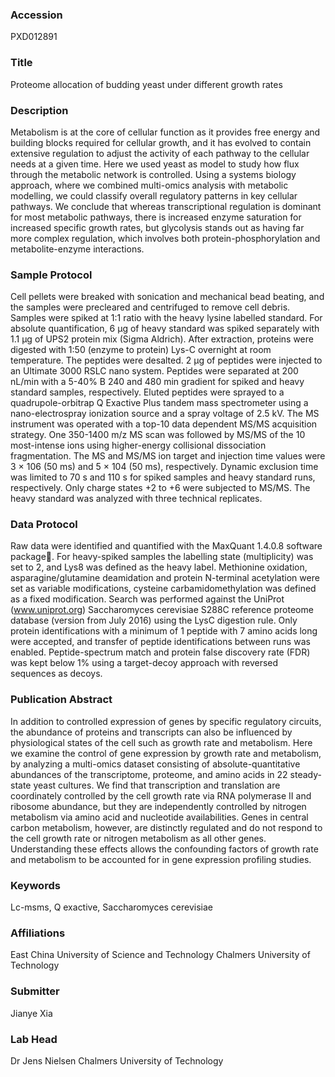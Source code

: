### Accession
PXD012891

### Title
Proteome allocation of budding yeast under different growth rates

### Description
Metabolism is at the core of cellular function as it provides free energy and building blocks required for cellular growth, and it has evolved to contain extensive regulation to adjust the activity of each pathway to the cellular needs at a given time. Here we used yeast as model to study how flux through the metabolic network is controlled. Using a systems biology approach, where we combined multi-omics analysis with metabolic modelling, we could classify overall regulatory patterns in key cellular pathways. We conclude that whereas transcriptional regulation is dominant for most metabolic pathways, there is increased enzyme saturation for increased specific growth rates, but glycolysis stands out as having far more complex regulation, which involves both protein-phosphorylation and metabolite-enzyme interactions.

### Sample Protocol
Cell pellets were breaked with sonication and mechanical bead beating, and the samples were precleared and centrifuged to remove cell debris. Samples were spiked at 1:1 ratio with the heavy lysine labelled standard. For absolute quantification, 6 µg of heavy standard was spiked separately with 1.1 µg of UPS2 protein mix (Sigma Aldrich). After extraction, proteins were digested with 1:50 (enzyme to protein) Lys-C overnight at room temperature. The peptides were desalted. 2 µg of peptides were injected to an Ultimate 3000 RSLC nano system. Peptides were separated at 200 nL/min with a 5-40% B 240 and 480 min gradient for spiked and heavy standard samples, respectively. Eluted peptides were sprayed to a quadrupole-orbitrap Q Exactive Plus tandem mass spectrometer using a nano-electrospray ionization source and a spray voltage of 2.5 kV.  The MS instrument was operated with a top-10 data dependent MS/MS acquisition strategy. One 350-1400 m/z MS scan was followed by MS/MS of the 10 most-intense ions using higher-energy collisional dissociation fragmentation. The MS and MS/MS ion target and injection time values were 3 × 106 (50 ms) and 5 × 104 (50 ms), respectively. Dynamic exclusion time was limited to 70 s and 110 s for spiked samples and heavy standard runs, respectively. Only charge states +2 to +6 were subjected to MS/MS. The heavy standard was analyzed with three technical replicates.

### Data Protocol
Raw data were identified and quantified with the MaxQuant 1.4.0.8 software package. For heavy-spiked samples the labelling state (multiplicity) was set to 2, and Lys8 was defined as the heavy label. Methionine oxidation, asparagine/glutamine deamidation and protein N-terminal acetylation were set as variable modifications, cysteine carbamidomethylation was defined as a fixed modification. Search was performed against the UniProt (www.uniprot.org) Saccharomyces cerevisiae S288C reference proteome database (version from July 2016) using the LysC digestion rule. Only protein identifications with a minimum of 1 peptide with 7 amino acids long were accepted, and transfer of peptide identifications between runs was enabled. Peptide-spectrum match and protein false discovery rate (FDR) was kept below 1% using a target-decoy approach with reversed sequences as decoys.

### Publication Abstract
In addition to controlled expression of genes by specific regulatory circuits, the abundance of proteins and transcripts can also be influenced by physiological states of the cell such as growth rate and metabolism. Here we examine the control of gene expression by growth rate and metabolism, by analyzing a multi-omics dataset consisting of absolute-quantitative abundances of the transcriptome, proteome, and amino acids in 22 steady-state yeast cultures. We find that transcription and translation are coordinately controlled by the cell growth rate via RNA polymerase II and ribosome abundance, but they are independently controlled by nitrogen metabolism via amino acid and nucleotide availabilities. Genes in central carbon metabolism, however, are distinctly regulated and do not respond to the cell growth rate or nitrogen metabolism as all other genes. Understanding these effects allows the confounding factors of growth rate and metabolism to be accounted for in gene expression profiling studies.

### Keywords
Lc-msms, Q exactive, Saccharomyces cerevisiae

### Affiliations
East China University of Science and Technology
Chalmers University of Technology

### Submitter
Jianye Xia

### Lab Head
Dr Jens Nielsen
Chalmers University of Technology


